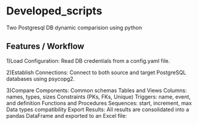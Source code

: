 # Developed_scripts

Two Postgresql DB dynamic comparision using python

Features / Workflow
-------------------
1)Load Configuration:
Read DB credentials from a config.yaml file.

2)Establish Connections:
Connect to both source and target PostgreSQL databases using psycopg2.

3)Compare Components:
Common schemas
Tables and Views
Columns: names, types, sizes
Constraints (PKs, FKs, Unique)
Triggers: name, event, and definition
Functions and Procedures
Sequences: start, increment, max
Data types compatibility
Export Results:
All results are consolidated into a pandas DataFrame and exported to an Excel file:
